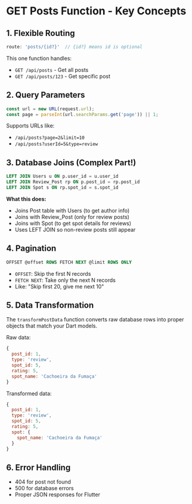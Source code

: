 # GET Posts Function - Key Concepts

## 1. **Flexible Routing**
```javascript
route: 'posts/{id?}'  // {id?} means id is optional
```
This one function handles:
- `GET /api/posts` - Get all posts
- `GET /api/posts/123` - Get specific post

## 2. **Query Parameters**
```javascript
const url = new URL(request.url);
const page = parseInt(url.searchParams.get('page')) || 1;
```
Supports URLs like:
- `/api/posts?page=2&limit=10`
- `/api/posts?userId=5&type=review`

## 3. **Database Joins (Complex Part!)**
```sql
LEFT JOIN Users u ON p.user_id = u.user_id
LEFT JOIN Review_Post rp ON p.post_id = rp.post_id
LEFT JOIN Spot s ON rp.spot_id = s.spot_id
```
**What this does:**
- Joins Post table with Users (to get author info)
- Joins with Review_Post (only for review posts)
- Joins with Spot (to get spot details for reviews)
- Uses LEFT JOIN so non-review posts still appear

## 4. **Pagination**
```sql
OFFSET @offset ROWS FETCH NEXT @limit ROWS ONLY
```
- `OFFSET`: Skip the first N records
- `FETCH NEXT`: Take only the next N records
- Like: "Skip first 20, give me next 10"

## 5. **Data Transformation**
The `transformPostData` function converts raw database rows into proper objects that match your Dart models.

Raw data:
```javascript
{
  post_id: 1,
  type: 'review', 
  spot_id: 5,
  rating: 5,
  spot_name: 'Cachoeira da Fumaça'
}
```

Transformed data:
```javascript
{
  post_id: 1,
  type: 'review',
  spot_id: 5,
  rating: 5,
  spot: {
    spot_name: 'Cachoeira da Fumaça'
  }
}
```

## 6. **Error Handling**
- 404 for post not found
- 500 for database errors
- Proper JSON responses for Flutter
